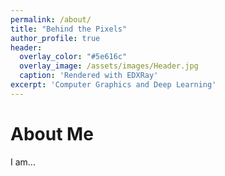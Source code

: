 ```yaml
---
permalink: /about/
title: "Behind the Pixels"
author_profile: true
header:
  overlay_color: "#5e616c"
  overlay_image: /assets/images/Header.jpg
  caption: 'Rendered with EDXRay'
excerpt: 'Computer Graphics and Deep Learning'
---
```


# About Me

I am...